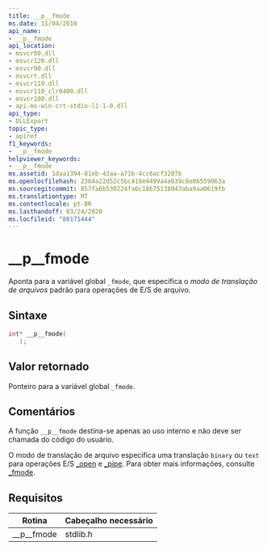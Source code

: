 ```yaml
---
title: __p__fmode
ms.date: 11/04/2016
api_name:
- __p__fmode
api_location:
- msvcr80.dll
- msvcr120.dll
- msvcr90.dll
- msvcrt.dll
- msvcr110.dll
- msvcr110_clr0400.dll
- msvcr100.dll
- api-ms-win-crt-stdio-l1-1-0.dll
api_type:
- DLLExport
topic_type:
- apiref
f1_keywords:
- __p__fmode
helpviewer_keywords:
- __p__fmode
ms.assetid: 1daa1394-81eb-43aa-a71b-4cc6acf3207b
ms.openlocfilehash: 2364a22d52c5bc418e4499a4a639c8e06559063a
ms.sourcegitcommit: 857fa6b530224fa6c18675138043aba9aa0619fb
ms.translationtype: MT
ms.contentlocale: pt-BR
ms.lasthandoff: 03/24/2020
ms.locfileid: "80171444"
---
```

# <a name="__p__fmode"></a>__p__fmode

Aponta para a variável global `_fmode`, que especifica o *modo de translação de arquivos* padrão para operações de E/S de arquivo.

## <a name="syntax"></a>Sintaxe

```cpp
int* __p__fmode(
   );
```

## <a name="return-value"></a>Valor retornado

Ponteiro para a variável global `_fmode`.

## <a name="remarks"></a>Comentários

A função `__p__fmode` destina-se apenas ao uso interno e não deve ser chamada do código do usuário.

O modo de translação de arquivo especifica uma translação `binary` ou `text` para operações E/S [_open](../c-runtime-library/reference/open-wopen.md) e [_pipe](../c-runtime-library/reference/pipe.md). Para obter mais informações, consulte [_fmode](../c-runtime-library/fmode.md).

## <a name="requirements"></a>Requisitos

|Rotina|Cabeçalho necessário|
|-------------|---------------------|
|__p\__fmode|stdlib.h|
